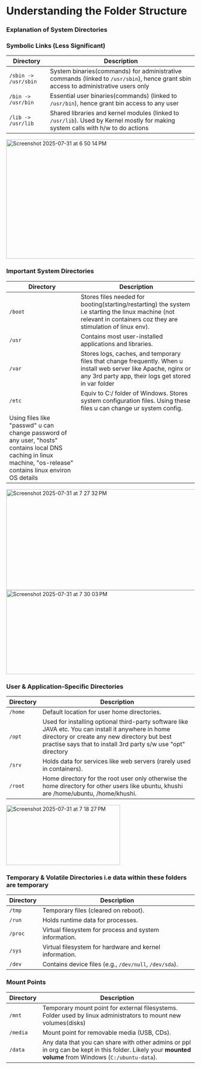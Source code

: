 # Understanding the Folder Structure

### Explanation of System Directories

### **Symbolic Links (Less Significant)**
| Directory | Description |
|-----------|-------------|
| `/sbin -> /usr/sbin` | System binaries(commands) for administrative commands (linked to `/usr/sbin`), hence grant sbin access to administrative users only|
| `/bin -> /usr/bin` | Essential user binaries(commands) (linked to `/usr/bin`), hence grant bin access to any user |
| `/lib -> /usr/lib` | Shared libraries and kernel modules (linked to `/usr/lib`). Used by Kernel mostly for making system calls with h/w to do actions|
<img width="591" height="319" alt="Screenshot 2025-07-31 at 6 50 14 PM" src="https://github.com/user-attachments/assets/d7fcf785-ec16-45be-a02a-ad66ff8f4b70" />


### **Important System Directories**
| Directory | Description |
|-----------|-------------|
| `/boot` | Stores files needed for booting(starting/restarting) the system i.e starting the linux machine (not relevant in containers coz they are stimulation of linux env). |
| `/usr` | Contains most user-installed applications and libraries. |
| `/var` | Stores logs, caches, and temporary files that change frequently. When u install web server like Apache, nginx or any 3rd party app, their logs get stored in var folder |
| `/etc` | Equiv to C:/ folder of Windows. Stores system configuration files. Using these files u can change ur system config.  
Using files like "passwd" u can change password of any user, "hosts" contains local DNS caching in linux machine, "os-release" contains linux environ OS details |


<img width="998" height="270" alt="Screenshot 2025-07-31 at 7 27 32 PM" src="https://github.com/user-attachments/assets/a402075a-3b2f-4dbc-956c-9dad6956e6fc" />
<img width="641" height="225" alt="Screenshot 2025-07-31 at 7 30 03 PM" src="https://github.com/user-attachments/assets/b2f9e3fc-3504-43eb-894c-906a40680750" />

### **User & Application-Specific Directories**
| Directory | Description |
|-----------|-------------|
| `/home` | Default location for user home directories. |
| `/opt` | Used for installing optional third-party software like JAVA etc. You can install it anywhere in home directory or create any new directory but best practise says that to install 3rd party s/w use "opt" directory  |
| `/srv` | Holds data for services like web servers (rarely used in containers). |
| `/root` | Home directory for the root user only otherwise the home directory for other users like ubuntu, khushi are /home/ubuntu, /home/khushi. |
<img width="304" height="161" alt="Screenshot 2025-07-31 at 7 18 27 PM" src="https://github.com/user-attachments/assets/0e83cdfc-db24-4965-af0a-d7f39df6c0d3" />

### **Temporary & Volatile Directories i.e data within these folders are temporary**
| Directory | Description |
|-----------|-------------|
| `/tmp` | Temporary files (cleared on reboot). |
| `/run` | Holds runtime data for processes. |
| `/proc` | Virtual filesystem for process and system information. |
| `/sys` | Virtual filesystem for hardware and kernel information. |
| `/dev` | Contains device files (e.g., `/dev/null`, `/dev/sda`). |

### **Mount Points**
| Directory | Description |
|-----------|-------------|
| `/mnt` | Temporary mount point for external filesystems. Folder used by linux administrators to mount new volumes(disks) |
| `/media` | Mount point for removable media (USB, CDs). |
| `/data` | Any data that you can share with other admins or ppl in org can be kept in this folder. Likely your **mounted volume** from Windows (`C:/ubuntu-data`). |
